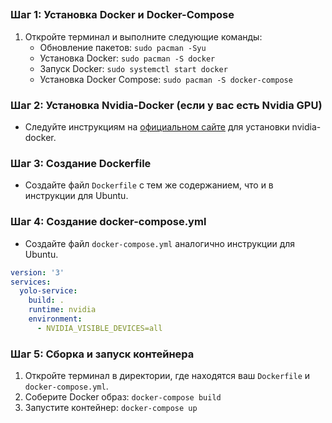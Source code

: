 ## 

### Шаг 1: Установка Docker и Docker-Compose
1. Откройте терминал и выполните следующие команды:
    - Обновление пакетов: `sudo pacman -Syu`
    - Установка Docker: `sudo pacman -S docker`
    - Запуск Docker: `sudo systemctl start docker`
    - Установка Docker Compose: `sudo pacman -S docker-compose`

### Шаг 2: Установка Nvidia-Docker (если у вас есть Nvidia GPU)
- Следуйте инструкциям на [официальном сайте](https://github.com/NVIDIA/nvidia-docker) для установки nvidia-docker.

### Шаг 3: Создание Dockerfile
- Создайте файл `Dockerfile` с тем же содержанием, что и в инструкции для Ubuntu.

### Шаг 4: Создание docker-compose.yml
- Создайте файл `docker-compose.yml` аналогично инструкции для Ubuntu.

```yaml
version: '3'
services:
  yolo-service:
    build: .
    runtime: nvidia
    environment:
      - NVIDIA_VISIBLE_DEVICES=all
```

### Шаг 5: Сборка и запуск контейнера
1. Откройте терминал в директории, где находятся ваш `Dockerfile` и `docker-compose.yml`.
2. Соберите Docker образ: `docker-compose build`
3. Запустите контейнер: `docker-compose up`
